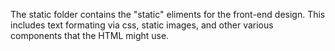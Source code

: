 The static folder contains the "static" eliments for the front-end design. This includes text formating via css, static images, and other various components that the HTML might use.